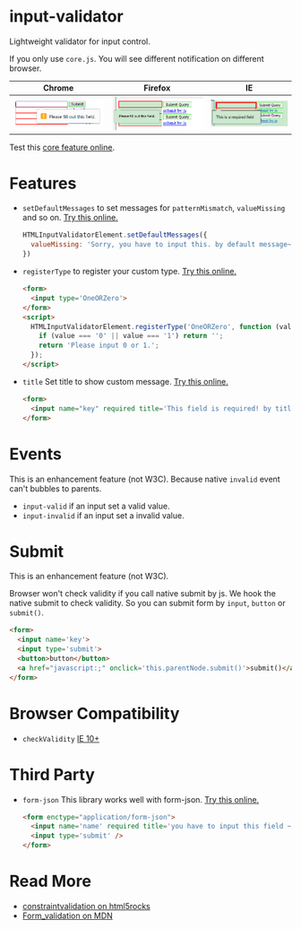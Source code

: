 # input-validator
Lightweight validator for input control.

If you only use `core.js`. You will see different notification on different browser.

| Chrome | Firefox | IE |
| --- | --- | --- |
| ![chrome](./assets/noti/chrome.png) | ![firefox](./assets/noti/firefox.png) | ![ie](./assets/noti/ie.png) |

Test this [core feature online](https://zhoukekestar.github.io/input-validator/test/core.html).

# Features
* `setDefaultMessages` to set messages for `patternMismatch`, `valueMissing` and so on. [Try this online.](https://zhoukekestar.github.io/input-validator/test/core-default-messages.html)

  ```js
  HTMLInputValidatorElement.setDefaultMessages({
    valueMissing: 'Sorry, you have to input this. by default message~'
  })
  ```

* `registerType` to register your custom type.  [Try this online.](https://zhoukekestar.github.io/input-validator/test/core-register-type.html)

  ```html
  <form>
    <input type='OneORZero'>
  </form>
  <script>
    HTMLInputValidatorElement.registerType('OneORZero', function (value) {
      if (value === '0' || value === '1') return '';
      return 'Please input 0 or 1.';
    });
  </script>
  ```

* `title` Set title to show custom message. [Try this online.](https://zhoukekestar.github.io/input-validator/test/core-title.html)

  ```html
  <form>
    <input name="key" required title='This field is required! by title~'>
  </form>
  ```



# Events
This is an enhancement feature (not W3C). Because native `invalid` event can't bubbles to parents.
* `input-valid` if an input set a valid value.
* `input-invalid` if an input set a invalid value.

# Submit
This is an enhancement feature (not W3C).

Browser won't check validity if you call native submit by js. We hook the native
submit to check validity. So you can submit form by `input`, `button` or `submit()`.

```html
<form>
  <input name='key'>
  <input type='submit'>
  <button>button</button>
  <a href="javascript:;" onclick='this.parentNode.submit()'>submit()</a>
</form>
```

# Browser Compatibility
* `checkValidity` [IE 10+](http://caniuse.com/#search=checkValidity)

# Third Party
* `form-json` This library works well with form-json. [Try this online.](https://zhoukekestar.github.io/input-validator/test/work-with-form-json.html)
  ```html
  <form enctype="application/form-json">
    <input name='name' required title='you have to input this field ~'>
    <input type='submit' />
  </form>
  ```

# Read More
* [constraintvalidation on html5rocks](https://www.html5rocks.com/en/tutorials/forms/constraintvalidation/)
* [Form_validation on MDN](https://developer.mozilla.org/en-US/docs/Learn/HTML/Forms/Form_validation)
